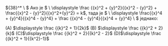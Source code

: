 ${38}^* \ $  Ако је $ \ \displaystyle \frac {{x}^2 + {y}^2}{{x}^2 - {y}^2} + \frac{{x}^2 - {y}^2}{{x}^2+{y}^2} = k$, тада је $ \ \displaystyle \frac{{x}^4 + {y}^4}{{x}^4 - {y}^4} + \frac {{x}^4 - {y}^4}{{x}^4 + {y}^4} \ $ једнако:


(A) $\displaystyle \frac {{k}^2 + 1}{2k}$  (B) $\displaystyle \frac {{k}^2 + 2}{k}$  (C)$\displaystyle \frac {{k}^2 + 2}{{k}^2 - 2}$  (D)$\displaystyle \frac {{k}^2 + 1}{{k^2}-1}$  